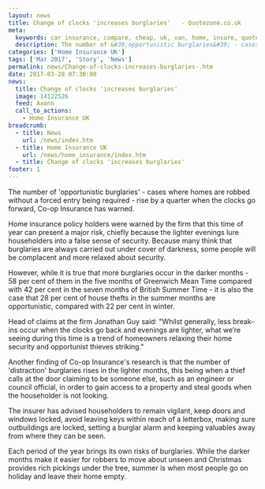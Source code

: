 ```yaml
---
layout: news
title: Change of clocks 'increases burglaries'   - Quotezone.co.uk
meta:
  keywords: car insurance, compare, cheap, uk, van, home, insure, quotes, online, comparison, bike, loans, life
  description: The number of &#39;opportunistic burglaries&#39; - cases where homes are robbed without a forced entry being required - rise by a quarter when the clocks go forward, Co-op Insurance has warned
categories: ['Home Insurance UK']
tags: ['Mar 2017', 'Story', 'News']
permalink: news/Change-of-clocks-increases-burglaries-.htm
date: 2017-03-28 07:30:00
news:
  title: Change of clocks 'increases burglaries'  
  image: 14122526
  feed: Axonn
  call_to_actions:
    - Home Insurance UK
breadcrumb:
  - title: News
    url: /news/index.htm
  - title: Home Insurance UK
    url: /news/home_insurance/index.htm
  - title: Change of clocks 'increases burglaries'  
footer: 1
---
```


The number of &#39;opportunistic burglaries&#39; - cases where homes are robbed without a forced entry being required - rise by a quarter when the clocks go forward, Co-op Insurance has warned.

Home insurance policy holders were warned by the firm that this time of year can present a major risk, chiefly because the lighter evenings lure householders into a false sense of security. Because many think that burglaries are always carried out under cover of darkness, some people will be complacent and more relaxed about security.

However, while it is true that more burglaries occur in the darker months - 58 per cent of them in the five months of Greenwich Mean Time compared with 42 per cent in the seven months of British Summer Time - it is also the case that 28 per cent of house thefts in the summer months are opportunistic, compared with 22 per cent in winter.

Head of claims at the firm Jonathan Guy said: &quot;Whilst generally, less break-ins occur when the clocks go back and evenings are lighter, what we&rsquo;re seeing during this time is a trend of homeowners relaxing their home security and opportunist thieves striking.&quot;

Another finding of Co-op Insurance&#39;s research is that the number of &#39;distraction&#39; burglaries rises in the lighter months, this being when a thief calls at the door claiming to be someone else, such as an engineer or council official, in order to gain access to a property and steal goods when the householder is not looking.

The insurer has advised householders to remain vigilant, keep doors and windows locked, avoid leaving keys within reach of a letterbox, making sure outbuildings are locked, setting a burglar alarm and keeping valuables away from where they can be seen. &nbsp;

Each period of the year brings its own risks of burglaries. While the darker months make it easier for robbers to move about unseen and Christmas provides rich pickings under the tree, summer is when most people go on holiday and leave their home empty.
